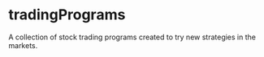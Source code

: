 # tradingPrograms
A collection of stock trading programs created to try new strategies in the markets.
